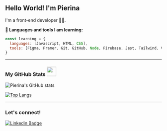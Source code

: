 
##  Hello World! I'm Pierina 

<p>I'm a front-end developer 👩‍💻.</p>

<strong> 🚀 Languages and tools I am learning:</strong>
```javascript
const learning = {
  languages: [Javascript, HTML, CSS],
  tools: [Figma, Framer, Git, GitHub, Node, Firebase, Jest, Tailwind, VueJS]
}
```
---
### My GitHub Stats <img src="https://media.giphy.com/media/WUlplcMpOCEmTGBtBW/giphy.gif" width="30"> 

![Pierina's GitHub stats](https://github-readme-stats.vercel.app/api?username=pierinamont&hide=contribs,prs&theme=buefy&show_icons=true)

[![Top Langs](https://github-readme-stats.vercel.app/api/top-langs/?username=pierinamont&layout=compact&theme=buefy)](https://github.com/pierinamont/github-readme-stats)

---
### Let's connect!

[![Linkedin Badge](https://img.shields.io/badge/-LinkedIn-blue?style=flat-square&logo=Linkedin&logoColor=white&link=https://www.linkedin.com/in/pierina-montalva-fatur/)](https://www.linkedin.com/in/pierina-montalva-fatur/) 
<!--
**pierinamont/pierinamont** is a ✨ _special_ ✨ repository because its `README.md` (this file) appears on your GitHub profile.
-->

